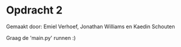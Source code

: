 # Opdracht 2
Gemaakt door: Emiel Verhoef, Jonathan Williams en Kaedin Schouten

Graag de 'main.py' runnen :)
